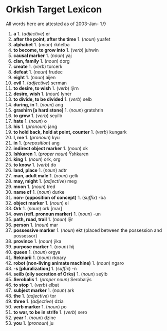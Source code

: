 # Orkish Target Lexicon

All words here are attested as of 2003-Jan- 1.9

1. **a** 1. (_adjective_) er
2. **after the point, after the time** 1. (_noun_) yuafet
3. **alphabet** 1. (_noun_) rkñelba
4. **to become, to grow into** 1. (_verb_) juhwin
5. **causal marker** 1. (_noun_) yaj
6. **clan, family** 1. (_noun_) dorg
7. **create** 1. (_verb_) torcerk
8. **defeat** 1. (_noun_) frudec
9. **eight** 1. (_noun_) aijen
10. **evil** 1. (_adjective_) serman
11. **to desire, to wish** 1. (_verb_) lÿrn
12. **desire, wish** 1. (_noun_) lyner
13. **to divide, to be divided** 1. (_verb_) selb
14. **during, in** 1. (_noun_) ang
15. **grashirn [a hard stone]** 1. (_noun_) gratshrin
16. **to grow** 1. (_verb_) seyilb
17. **hate** 1. (_noun_) o
18. **his** 1. (_pronoun_) jang
19. **to hold back, hold at point, counter** 1. (_verb_) kungark
20. **I, me** 1. (_pronoun_) kyu
21. **in** 1. (_preposition_) ang
22. **indirect object marker** 1. (_noun_) ok
23. **Ishkaren** 1. (_proper noun_) Ÿshkaren
24. **king** 1. (_noun_) ork, org
25. **to know** 1. (_verb_) do
26. **land, place** 1. (_noun_) adtr
27. **man, adult male** 1. (_noun_) gelk
28. **may, might** 1. (_adjective_) meg
29. **moon** 1. (_noun_) tred
30. **name of** 1. (_noun_) durke
31. **non- (opposition of concept)** 1. (_suffix_) -ba
32. **object marker** 1. (_noun_) el
33. **Ork** 1. (_noun_) ork \[mar\]
34. **own (refl. pronoun marker)** 1. (_noun_) -un
35. **path, road, trail** 1. (_noun_) lÿr
36. **person** 1. (_noun_) mar
37. **possessive marker** 1. (_noun_) ekt (placed between the possession and possessor)
38. **province** 1. (_noun_) ÿka
39. **purpose marker** 1. (_noun_) hij
40. **queen** 1. (_noun_) orgya
41. **Reknarii** 1. (_noun_) rknary
42. **robot (non-living animate machine)** 1. (_noun_) ngaro
43. **-s \[pluralization\]** 1. (_suffix_) -n
44. **seilb (oily secretion of Orks)** 1. (_noun_) seÿlb
45. **Serobalis** 1. (_proper noun_) Serobalÿs
46. **to stop** 1. (_verb_) elbat
47. **subject marker** 1. (_noun_) ark
48. **the** 1. (_adjective_) tor
49. **three** 1. (_adjective_) dzia
50. **verb marker** 1. (_noun_) po
51. **to war, to be in strife** 1. (_verb_) sero
52. **year** 1. (_noun_) dzine
53. **you** 1. (_pronoun_) ju
